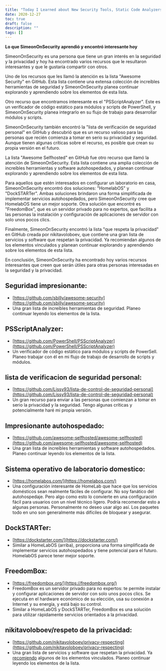```yaml
---
title: "Today I Learned about New Security Tools, Static Code Analyzers, and Self-Hosted Service Options"
date: 2020-12-27
toc: true
draft: false
description: ""
tags: []
---
```


 **Lo que SimeonOnSecurity aprendió y encontró interesante hoy**  SimeonOnSecurity es una persona que tiene un gran interés en la seguridad y la privacidad y hoy ha encontrado varios recursos que le resultaron interesantes y que le gustaría compartir con otros.  Uno de los recursos que les llamó la atención es la lista "Awesome Security" en GitHub. Esta lista contiene una extensa colección de increíbles herramientas de seguridad y SimeonOnSecurity planea continuar explorando y aprendiendo sobre los elementos de esta lista.  Otro recurso que encontramos interesante es el "PSScriptAnalyzer". Este es un verificador de código estático para módulos y scripts de PowerShell, y SimeonOnSecurity planea integrarlo en su flujo de trabajo para desarrollar módulos y scripts.  SimeonOnSecurity también encontró la "lista de verificación de seguridad personal" en GitHub y descubrió que es un recurso valioso para las personas que recién comienza a tomar en serio su privacidad y seguridad. Aunque tienen algunas críticas sobre el recurso, es posible que crean su propia versión en el futuro.  La lista "Awesome Selfhosted" en GitHub fue otro recurso que llamó la atención de SimeonOnSecurity. Esta lista contiene una amplia colección de increíbles herramientas y software autohospedados, y planean continuar explorando y aprendiendo sobre los elementos de esta lista.  Para aquellos que estén interesados en configurar un laboratorio en casa, SimeonOnSecurity encontró dos soluciones: "HomelabOS" y "DockSTARTer". Ambas soluciones brindaron una forma simplificada de implementar servicios autohospedados, pero SimeonOnSecurity cree que HomelabOS tiene un mejor soporte. Otra solución que encontré es "FreedomBox", que es un servidor privado para no expertos, que facilita a las personas la instalación y configuración de aplicaciones de servidor con solo unos pocos clics.  Finalmente, SimeonOnSecurity encontró la lista "que respeta la privacidad" en GitHub creada por nikitavoloboev, que contiene una gran lista de servicios y software que respetan la privacidad. Ya recomiendan algunos de los elementos vinculados y planean continuar explorando y aprendiendo sobre los elementos de esta lista.  En conclusión, SimeonOnSecurity ha encontrado hoy varios recursos interesantes que creen que serán útiles para otras personas interesadas en la seguridad y la privacidad.   ## Seguridad impresionante: - [https://github.com/sbilly/awesome-security](https://github.com/sbilly/awesome-security) - Una gran lista de increíbles herramientas de seguridad. Planeo continuar leyendo los elementos de la lista.  ## PSScriptAnalyzer: - [https://github.com/PowerShell/PSScriptAnalyzer](https://github.com/PowerShell/PSScriptAnalyzer) - Un verificador de código estático para módulos y scripts de PowerSell. Planeo trabajar con él en mi flujo de trabajo de desarrollo de scripts y módulos.  ## lista de verificacion de seguridad personal: - [https://github.com/Lissy93/lista-de-control-de-seguridad-personal](https://github.com/Lissy93/lista-de-control-de-seguridad-personal) - Un gran recurso para enviar a las personas que comienzan a tomar en serio la privacidad y la seguridad. Tengo algunas críticas y potencialmente haré mi propia versión.  ## Impresionante autohospedado: - [https://github.com/awesome-selfhosted/awesome-selfhosted](https://github.com/awesome-selfhosted/awesome-selfhosted) - Una gran lista de increíbles herramientas y software autohospedados. Planeo continuar leyendo los elementos de la lista.  ## Sistema operativo de laboratorio domestico: - [https://homelabos.com/](https://homelabos.com/) - Una configuración interesante de HomeLab que hace que los servicios domésticos sean realmente fáciles de configurar. No soy fanático del autohospedaje. Pero algo como esto lo convierte en una configuración fácil para usuarios con un nivel técnico ligero. Podría recomendar esto a algunas personas. Personalmente no deseo usar algo así. Los paquetes todo en uno son generalmente más difíciles de bloquear y asegurar.  ## DockSTARTer: - [https://dockstarter.com/](https://dockstarter.com/) - Similar a HomeLabOS (arriba), proporciona una forma simplificada de implementar servicios autohospedados y tiene potencial para el futuro. HomelabOS parece tener mejor soporte.  ## FreedomBox: - [https://freedombox.org/](https://freedombox.org/) - FreedomBox es un servidor privado para no expertos: te permite instalar y configurar aplicaciones de servidor con solo unos pocos clics. Se ejecuta en el hardware económico de su elección, usa su conexión a Internet y su energía, y está bajo su control. - Similar a HomeLabOS y DockSTARTer, FreedomBox es una solución para utilizar rápidamente servicios orientados a la privacidad.  ## nikitavoloboev/respeto de la privacidad: - [https://github.com/nikitavoloboev/privacy-respecting](https://github.com/nikitavoloboev/privacy-respecting) - Una gran lista de servicios y software que respetan la privacidad. Ya [recomiendo](https://simeononsecurity.ch/recommendations) algunos de los elementos vinculados. Planeo continuar leyendo los elementos de la lista.